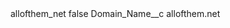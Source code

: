 <?xml version="1.0" encoding="UTF-8"?>
<CustomMetadata xmlns="http://soap.sforce.com/2006/04/metadata" xmlns:xsi="http://www.w3.org/2001/XMLSchema-instance" xmlns:xsd="http://www.w3.org/2001/XMLSchema">
    <label>allofthem_net</label>
    <protected>false</protected>
    <values>
        <field>Domain_Name__c</field>
        <value xsi:type="xsd:string">allofthem.net</value>
    </values>
</CustomMetadata>
